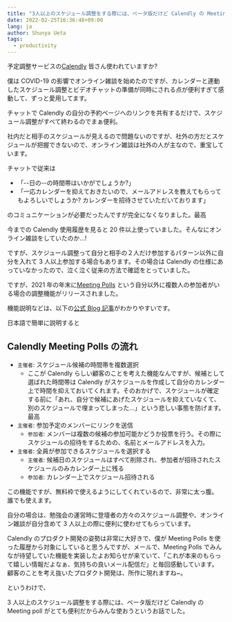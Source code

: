 ```yaml
---
title: "3人以上のスケジュール調整をする際には、ベータ版だけど Calendly の Meeting pollがとても便利"
date: 2022-02-25T16:36:48+09:00
lang: ja
author: Shunya Ueta
tags:
  - productivity
---
```


予定調整サービスの[Calendly](https://calendly.com/) 皆さん使われていますか?

僕は COVID-19 の影響でオンライン雑談を始めたのですが、カレンダーと連動したスケジュール調整とビデオチャットの準備が同時にされる点が便利すぎて感動して、ずっと愛用してます。

チャットで Calendly の自分の予約ページへのリンクを共有するだけで、スケジュール調整がすべて終わるのでまぁ便利。

社内だと相手のスケジュールが見えるので問題ないのですが、社外の方だとスケジュールが把握できないので、オンライン雑談は社外の人が主なので、重宝しています。

チャットで従来は

- 「--日の--の時間帯はいかがでしょうか?」
- 「一応カレンダーを抑えておきたいので、メールアドレスを教えてもらってもよろしいでしょうか? カレンダーを招待させていただいております」

のコミュニケーションが必要だったんですが完全になくなりました。最高

今までの Calendly 使用履歴を見ると 20 件以上使っていました。そんなにオンライン雑談をしていたのか...!

ですが、スケジュール調整って自分と相手の２人だけ参加するパターン以外に自分を入れて 3 人以上参加する場合もあります。その場合は Calendly の仕様にあっていなかったので、泣く泣く従来の方法で確認をとっていました。

ですが、2021 年の年末に[Meeting Polls](https://calendly.com/features/meeting-polls) という自分以外に複数人の参加者がいる場合の調整機能がリリースされました。

機能説明などは、以下の[公式 Blog 記事](https://calendly.com/blog/meeting-polls)がわかりやすいです。

日本語で簡単に説明すると

## Calendly Meeting Polls の流れ

- `主催者`: スケジュール候補の時間帯を複数選択
  - ここが Calendly らしい顧客のことを考えた機能なんですが、候補として選ばれた時間帯は Calendly がスケジュールを作成して自分のカレンダー上で時間を抑えておいてくれます。そのおかげで、スケジュールが確定する前に「あれ、自分で候補にあげたスケジュールを抑えていなくて、別のスケジュールで埋まってしまった...」という悲しい事態を防げます。最高
- `主催者`: 参加予定のメンバーにリンクを送信
  - `参加者`: メンバーは複数の候補の参加可能かどうか投票を行う。その際にスケジュールの招待をするための、名前とメールアドレスを入力。
- `主催者`: 全員が参加できるスケジュールを選択する
  - `主催者`: 候補日のスケジュールはすべて削除され、参加者が招待されたスケジュールのみカレンダー上に残る
  - `参加者`: カレンダー上でスケジュール招待される

この機能ですが、無料枠で使えるようにしてくれているので、非常に太っ腹。
誰でも使えます。

自分の場合は、勉強会の運営時に登壇者の方々のスケジュール調整や、オンライン雑談が自分含めて 3 人以上の際に便利に使わせてもらっています。

Calendly のプロダクト開発の姿勢は非常に大好きで、僕が Meeting Polls を使った履歴から対象にしていると思うんですが、メールで、Meeting Polls でみんなが待望していた機能を実装したよお知らせが来ていて、「これが本来のもらって嬉しい情報だよなぁ、気持ちの良いメール配信だ」と毎回感動しています。
顧客のことを考え抜いたプロダクト開発は、所作に現れますね~。

というわけで、

3 人以上のスケジュール調整をする際には、ベータ版だけど Calendly の Meeting poll がとても便利だからみんな使おうというお話でした。
